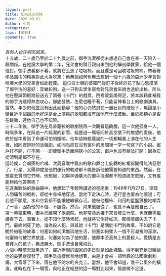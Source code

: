 ```yaml
---
layout: post
title: 如同从天而降
date: 2020-09-02
Author: 小落
categories: 
tags: [御石]
comments: true
--- 
```

*有的人也许明天回来。*<br><!-- more -->
十五歲、二十歲乃至於二十九歲之前，御手洗潔都從未想過自己會在某一天陷入一段關係。在他讀大學的第二年，兄弟會的頭目親自來到他的解剖學教室，給他一個信封。御手洗看都不看，就將它丟進了垃圾桶，而且還是可回收垃圾的桶。帶著奢侈品圍巾的精英對此大為吃驚：他無論如何也無法想到一個十六歲的亞洲少年會對哈佛大學的兄弟會如此輕蔑。
這位波士頓的婆羅門碰釘子後終於花了點心思摸清了御手洗的喜好：音樂和狗。送一只狗去學生宿舍對兄弟會來說也過於出格，所以他在聖誕節假期前送去了兩張《卡門》的戲票。院裡暖氣燒得足，將本該藉此補覺的御手洗燒得熱血攻心，腳底發熱，怎麼也睡不著，只能留神看台上的歌劇演員。當然，年少的他並沒有因此而動容：他的心仍然封在一層石灰的硬殼下，無論是小頭目近乎諂媚的示好還是台上演員的歌唱都沒有讓他有什麼波動。至於那顆心是否在跳動，連他自己也不知曉。<br>
三十二年後，御手洗在烏普薩拉的歌劇院再一次觀看這齣戲，這一次他孤身一人。時隔多年，在踩過一片純潔的新雪、經歷過一場等同於高空墜下的無望的愛後，他終於從中看到了命運可怕的隱喻。他年幼時輕蔑過的一切都輪番上演在他的人生裡，如同安排好的活報劇，如同石崗在沒有窗戶的房間裡一字一句寫下的小說。窗戶打不開，打不開⋯⋯即使御手洗離開狹小的公寓，窗戶也沒有辦法打開；因為它從頭到尾都不存在。<br>
這時候，合唱團的吟唱、次高音喉中飄出的歌和舞台上旋轉的紅裙都變得無法忍耐了。行星、太陽抑或是他們運行的軌跡都不能告訴他他需要知道的東西。然而，在想要去質問它們時，他想起，如果神通廣大的御手洗潔都不知道該怎麼辦，又有誰能夠給他答案呢？<br>
在逐漸歡快的歌曲聲中，他想起了年輕時讀過的星座書：1948年11月27日，深諳人間痛苦的戟刺，卻從中赤裸地穿過。當他下定決心時，連行星也要為他讓道；可若他不願意，水和空氣都不能讓他繼續存活。他被他擺佈、利用的星盤狠狠地嘲弄了一番，因為他的不信、不服從。然而，如果他服從了，也就不再是他自己了。<br>
第一幕結束時，御手洗離開了歌劇院。他非常熟悉接下來會發生什麼，也就無需繼續看下去。事實上，從不知什麼時候起，他就將它倒背如流。那個情郎失去了卡門，最終刺死了她，淪為殺人犯。與其說《卡門》是關於卡門到故事，不如說它是關於何塞的故事：何塞如何純潔無瑕地生活，何塞如何墜入一個不可凝視的深淵，何塞如何被世界放逐，何塞如何為了他的愛，他原本至高無上的愛殺人。愛情是吉普賽人的孩子，無法無天，御手洗也自覺如此。<br>
六個小時前天就黑透了，鄰近極圈的國家的冬日就是如此殘酷。得不到充足日曬讓他的憂鬱症復發了，御手洗這樣無奈地想著，由是才會被一部無趣的法國歌劇刺痛。大雪落了下來，落在他不防水的夾克上。當然，他不會知道，幾千公里外的橫濱，此時也在下一場雪，與他正在經歷的這一場對比起來，簡直微不足道。<br>
